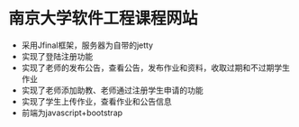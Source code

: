 # 南京大学软件工程课程网站

* 采用Jfinal框架，服务器为自带的jetty
* 实现了登陆注册功能
* 实现了老师的发布公告，查看公告，发布作业和资料，收取过期和不过期学生作业
* 实现了老师添加助教、老师通过注册学生申请的功能
* 实现了学生上传作业，查看作业和公告信息
* 前端为javascript+bootstrap 

